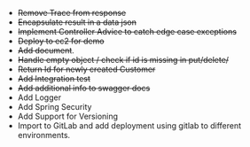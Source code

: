 * ~~Remove Trace from response~~
* ~~Encapsulate result in a data json~~
* ~~Implement Controller Advice to catch edge case exceptions~~
* ~~Deploy to ec2 for demo~~
* ~~Add document~~.
* ~~Handle empty object / check if id is missing in put/delete/~~
* ~~Return Id for newly created Customer~~
* ~~Add Integration test~~
* ~~Add additional info to swagger docs~~
* Add Logger
* Add Spring Security
* Add Support for Versioning
* Import to GitLab and add deployment using gitlab to different environments.

